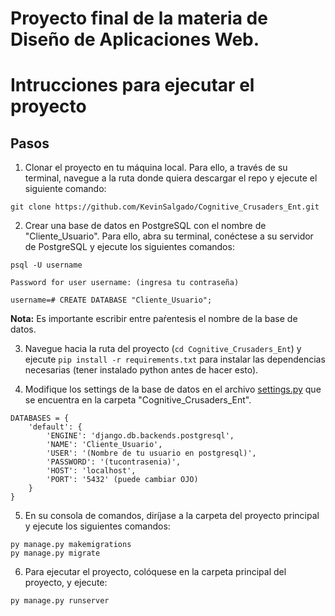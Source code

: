 # **Proyecto final de la materia de Diseño de Aplicaciones Web.**
# Intrucciones para ejecutar el proyecto

## **Pasos**
1. Clonar el proyecto en tu máquina local. Para ello, a través de su terminal, navegue a la ruta donde quiera descargar el repo y ejecute el siguiente comando:

```
git clone https://github.com/KevinSalgado/Cognitive_Crusaders_Ent.git
```

2. Crear una base de datos en PostgreSQL con el nombre de "Cliente_Usuario".
Para ello, abra su terminal, conéctese a su servidor de PostgreSQL
y ejecute los siguientes comandos:

```
psql -U username

Password for user username: (ingresa tu contraseña)

username=# CREATE DATABASE "Cliente_Usuario";
```

**Nota:** Es importante escribir entre paŕentesis el nombre de la base de datos.


3. Navegue hacia la ruta del proyecto (`cd Cognitive_Crusaders_Ent`) y ejecute `pip install -r requirements.txt` para instalar las dependencias necesarias (tener instalado python antes de hacer esto).

4. Modifique los settings de la base de datos en el archivo [settings.py](Cognitive_Crusaders_Ent/Cognitive_Crusaders_Ent/settings.py) que se encuentra en la carpeta "Cognitive_Crusaders_Ent".

```
DATABASES = {
    'default': {
        'ENGINE': 'django.db.backends.postgresql',
        'NAME': 'Cliente_Usuario',
        'USER': '(Nombre de tu usuario en postgresql)',
        'PASSWORD': '(tucontrasenia)',
        'HOST': 'localhost',
        'PORT': '5432' (puede cambiar OJO)
    }
}
```

5. En su consola de comandos, diríjase a la carpeta del proyecto principal y ejecute los siguientes comandos:
```
py manage.py makemigrations
py manage.py migrate
```

6. Para ejecutar el proyecto, colóquese en la carpeta principal del proyecto, y ejecute:
```
py manage.py runserver
```